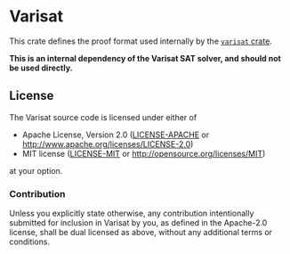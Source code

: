 # Varisat

This crate defines the proof format used internally by the [`varisat`
crate][crate-varisat].

__This is an internal dependency of the Varisat SAT solver, and should not be
used directly.__

## License

The Varisat source code is licensed under either of

  * Apache License, Version 2.0
    ([LICENSE-APACHE](LICENSE-APACHE) or
    http://www.apache.org/licenses/LICENSE-2.0)
  * MIT license
    ([LICENSE-MIT](LICENSE-MIT) or http://opensource.org/licenses/MIT)

at your option.

### Contribution

Unless you explicitly state otherwise, any contribution intentionally submitted
for inclusion in Varisat by you, as defined in the Apache-2.0 license, shall be
dual licensed as above, without any additional terms or conditions.

[crate-varisat]: https://crates.io/crates/varisat
